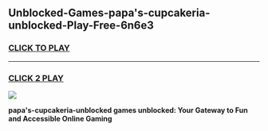 
## Unblocked-Games-papa's-cupcakeria-unblocked-Play-Free-6n6e3
<h3>
<a href="https://premium76.site?title=papa's-cupcakeria-unblocked&ref=23A">CLICK TO PLAY</a></h3>
<hr>

<h3>
<a href="https://premium76.site?title=papa's-cupcakeria-unblocked&ref=23A">CLICK 2 PLAY</a>
  
</h3>

<a href="https://premium76.site?title=papa's-cupcakeria-unblocked&ref=23A"><img src="https://clearcache.store/games.png"></a>


**papa's-cupcakeria-unblocked games unblocked: Your Gateway to Fun and Accessible Online Gaming**
